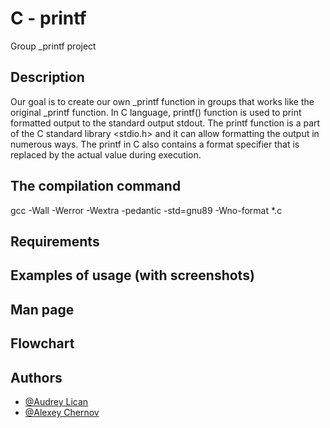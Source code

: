 # C - printf

Group _printf project


## Description
Our goal is to create our own _printf function in groups that works like the original _printf function.
In C language, printf() function is used to print formatted output to the standard output stdout.  The printf function is a part of the C standard library <stdio.h> and it can allow formatting the output in numerous ways. The printf in C also contains a format specifier that is replaced by the actual value during execution.
## The compilation command
gcc -Wall -Werror -Wextra -pedantic -std=gnu89 -Wno-format *.c
## Requirements
## Examples of usage (with screenshots)
## Man page
##  Flowchart
## Authors

- [@Audrey Lican](https://github.com/AudreyLican)
- [@Alexey Chernov](https://github.com/alexeychern0v?tab=repositories)
